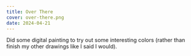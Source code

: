 ```yaml
---
title: Over There
cover: over-there.png
date: 2024-04-21
---
```

Did some digital painting to try out some interesting colors (rather than finish my other drawings like I said I would).